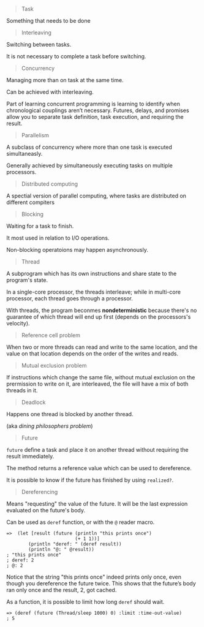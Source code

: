 > Task

Something that needs to be done

> Interleaving

Switching between tasks.

It is not necessary to complete a task before switching.

> Concurrency

Managing more than on task at the same time.

Can be achieved with interleaving.

Part of learning concurrent programming is learning to identify when chronological couplings aren’t necessary. Futures, delays, and promises allow you to separate task definition, task execution, and requiring the result.

> Parallelism

A subclass of concurrency where more than one task is executed simultaneasly.

Generally achieved by simultaneously executing tasks on multiple processors.


> Distributed computing

A spectial version of parallel computing, where tasks are distributed on different compiters

> Blocking

Waiting for a task to finish.

It most used in relation to I/O operations. 

Non-blocking operatoions may happen asynchronously.

> Thread

A subprogram which has its own instructions and share state to the program's state.

In a single-core processor, the threads interleave; while in multi-core processor, each thread goes through a processor.

With threads, the program beconmes **nondeterministic** because there's no guarantee of which thread will end up first (depends on the processors's velocity).

> Reference cell problem

When two or more threads can read and write to the same location, and the value on that location depends on the order of the writes and reads.

> Mutual exclusion problem

If instructions which change the same file, without mutual exclusion on the prermission to write on it, are interleaved, the file will have a mix of both threads in it.

> Deadlock

Happens one thread is blocked by another thread.

(aka _dining philosophers problem_)

> Future

`future` define a task and place it on another thread without requiring the result immediately.

The method returns a reference value which can be used to dereference.

It is possible to know if the future has finished by using `realized?`.

> Dereferencing

Means "requesting" the value of the future. It will be the last expression evaluated on the future's body.

Can be used as `deref` function, or with the `@` reader macro.

```
=>  (let [result (future (println "this prints once")
                         (+ 1 1))]
        (println "deref: " (deref result))
        (println "@: " @result))
; "this prints once"
; deref: 2
; @: 2
```

Notice that the string "this prints once" indeed prints only once, even though you dereference the future twice. This shows that the future’s body ran only once and the result, 2, got cached.

As a function, it is possible to limit how long `deref` should wait.

```
=> (deref (future (Thread/sleep 1000) 0) :limit :time-out-value)
; 5
```